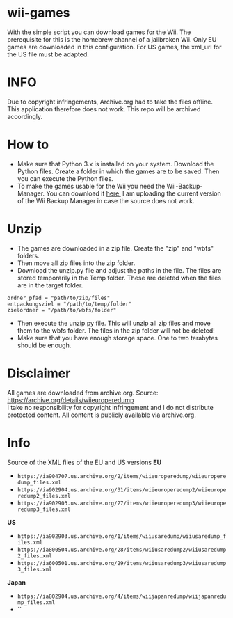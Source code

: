 # wii-games
With the simple script you can download games for the Wii. The prerequisite for this is the homebrew channel of a jailbroken Wii. Only EU games are downloaded in this configuration. For US games, the xml_url for the US file must be adapted.

# INFO
Due to copyright infringements, Archive.org had to take the files offline. This application therefore does not work. This repo will be archived accordingly.

# How to
- Make sure that Python 3.x is installed on your system. Download the Python files. Create a folder in which the games are to be saved. Then you can execute the Python files. <br>
- To make the games usable for the Wii you need the Wii-Backup-Manager. You can download it <a href="https://wiidatabase.de/downloads/pc-tools/wii-backup-manager/">here.</a> I am uploading the current version of the Wii Backup Manager in case the source does not work.

# Unzip
- The games are downloaded in a zip file. Create the "zip" and "wbfs" folders.
- Then move all zip files into the zip folder.
- Download the unzip.py file and adjust the paths in the file. The files are stored temporarily in the Temp folder. These are deleted when the files are in the target folder.
```
ordner_pfad = "path/to/zip/files" 
entpackungsziel = "/path/to/temp/folder"
zielordner = "/path/to/wbfs/folder"
```
- Then execute the unzip.py file. This will unzip all zip files and move them to the wbfs folder. The files in the zip folder will not be deleted!
- Make sure that you have enough storage space. One to two terabytes should be enough.

# Disclaimer
All games are downloaded from archive.org. Source: <a href="https://archive.org/details/wiieuroperedump">https://archive.org/details/wiieuroperedump</a> <br>
I take no responsibility for copyright infringement and I do not distribute protected content. All content is publicly available via archive.org.

# Info
Source of the XML files of the EU and US versions
**EU**
- `https://ia904707.us.archive.org/2/items/wiieuroperedump/wiieuroperedump_files.xml`
- `https://ia902904.us.archive.org/31/items/wiieuroperedump2/wiieuroperedump2_files.xml`
- `https://ia902903.us.archive.org/27/items/wiieuroperedump3/wiieuroperedump3_files.xml`

**US**
- `https://ia902903.us.archive.org/1/items/wiiusaredump/wiiusaredump_files.xml`
- `https://ia800504.us.archive.org/28/items/wiiusaredump2/wiiusaredump2_files.xml`
- `https://ia600501.us.archive.org/29/items/wiiusaredump3/wiiusaredump3_files.xml`

**Japan**
- `https://ia802904.us.archive.org/4/items/wiijapanredump/wiijapanredump_files.xml`
- ``
